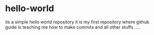 # hello-world
its a simple hello world repository
it is my first repository where github guide is teaching me how to make commits and all other stuffs .....
